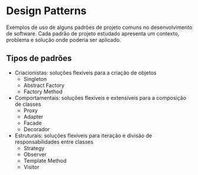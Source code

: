 # Design Patterns

Exemplos de uso de alguns padrões de projeto comuns no desenvolvimento de software.
Cada padrão de projeto estudado apresenta um contexto, problema e solução onde poderia ser aplicado.

## Tipos de padrões

* Criacionistas: soluções flexíveis para a criação de objetos
  - Singleton
  - Abstract Factory
  - Factory Method
* Comportamentais: soluções flexíveis e extensíveis para a composição de classes
  - Proxy
  - Adapter
  - Facade
  - Decorador
* Estruturais: soluções flexíveis para iteração e divisão de responsabilidades entre classes
  - Strategy
  - Observer
  - Template Method
  - Visitor
